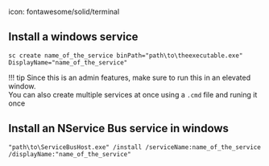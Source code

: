 icon: fontawesome/solid/terminal

## Install a windows service
```
sc create name_of_the_service binPath="path\to\theexecutable.exe" DisplayName="name_of_the_service"
```
!!! tip
    Since this is an admin features, make sure to run this in an elevated window. <br/>
    You can also create multiple services at once using a ```.cmd``` file and runing it once


## Install an NService Bus service in windows
```
"path\to\ServiceBusHost.exe" /install /serviceName:name_of_the_service /displayName:"name_of_the_service"
```